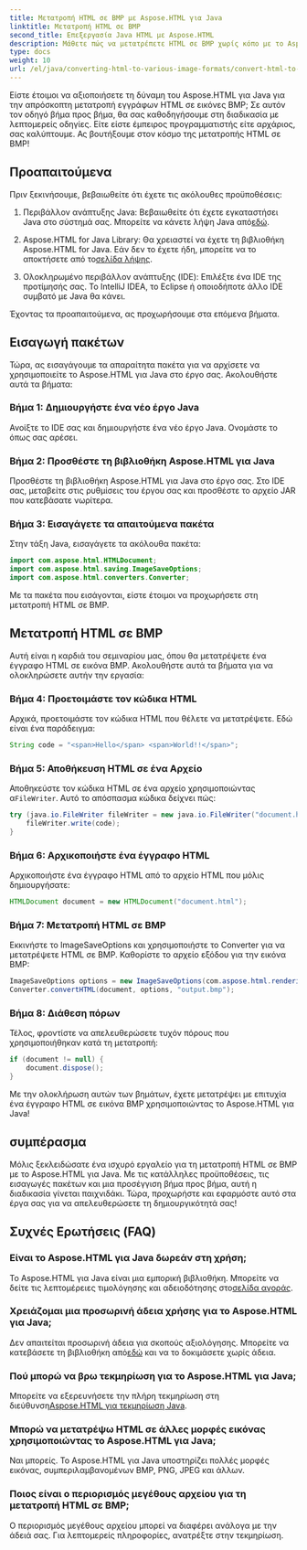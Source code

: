 ```yaml
---
title: Μετατροπή HTML σε BMP με Aspose.HTML για Java
linktitle: Μετατροπή HTML σε BMP
second_title: Επεξεργασία Java HTML με Aspose.HTML
description: Μάθετε πώς να μετατρέπετε HTML σε BMP χωρίς κόπο με το Aspose.HTML για Java. Ένας οδηγός βήμα προς βήμα με προαπαιτούμενα και εισαγωγές πακέτων. Εξερευνήστε τώρα!
type: docs
weight: 10
url: /el/java/converting-html-to-various-image-formats/convert-html-to-bmp/
---
```


Είστε έτοιμοι να αξιοποιήσετε τη δύναμη του Aspose.HTML για Java για την απρόσκοπτη μετατροπή εγγράφων HTML σε εικόνες BMP; Σε αυτόν τον οδηγό βήμα προς βήμα, θα σας καθοδηγήσουμε στη διαδικασία με λεπτομερείς οδηγίες. Είτε είστε έμπειρος προγραμματιστής είτε αρχάριος, σας καλύπτουμε. Ας βουτήξουμε στον κόσμο της μετατροπής HTML σε BMP!

## Προαπαιτούμενα

Πριν ξεκινήσουμε, βεβαιωθείτε ότι έχετε τις ακόλουθες προϋποθέσεις:

1.  Περιβάλλον ανάπτυξης Java: Βεβαιωθείτε ότι έχετε εγκαταστήσει Java στο σύστημά σας. Μπορείτε να κάνετε λήψη Java από[εδώ](https://www.java.com/download/).

2.  Aspose.HTML for Java Library: Θα χρειαστεί να έχετε τη βιβλιοθήκη Aspose.HTML for Java. Εάν δεν το έχετε ήδη, μπορείτε να το αποκτήσετε από το[σελίδα λήψης](https://releases.aspose.com/html/java/).

3. Ολοκληρωμένο περιβάλλον ανάπτυξης (IDE): Επιλέξτε ένα IDE της προτίμησής σας. Το IntelliJ IDEA, το Eclipse ή οποιοδήποτε άλλο IDE συμβατό με Java θα κάνει.

Έχοντας τα προαπαιτούμενα, ας προχωρήσουμε στα επόμενα βήματα.

## Εισαγωγή πακέτων

Τώρα, ας εισαγάγουμε τα απαραίτητα πακέτα για να αρχίσετε να χρησιμοποιείτε το Aspose.HTML για Java στο έργο σας. Ακολουθήστε αυτά τα βήματα:

### Βήμα 1: Δημιουργήστε ένα νέο έργο Java

Ανοίξτε το IDE σας και δημιουργήστε ένα νέο έργο Java. Ονομάστε το όπως σας αρέσει.

### Βήμα 2: Προσθέστε τη βιβλιοθήκη Aspose.HTML για Java

Προσθέστε τη βιβλιοθήκη Aspose.HTML για Java στο έργο σας. Στο IDE σας, μεταβείτε στις ρυθμίσεις του έργου σας και προσθέστε το αρχείο JAR που κατεβάσατε νωρίτερα.

### Βήμα 3: Εισαγάγετε τα απαιτούμενα πακέτα

Στην τάξη Java, εισαγάγετε τα ακόλουθα πακέτα:

```java
import com.aspose.html.HTMLDocument;
import com.aspose.html.saving.ImageSaveOptions;
import com.aspose.html.converters.Converter;
```

Με τα πακέτα που εισάγονται, είστε έτοιμοι να προχωρήσετε στη μετατροπή HTML σε BMP.

## Μετατροπή HTML σε BMP

Αυτή είναι η καρδιά του σεμιναρίου μας, όπου θα μετατρέψετε ένα έγγραφο HTML σε εικόνα BMP. Ακολουθήστε αυτά τα βήματα για να ολοκληρώσετε αυτήν την εργασία:

### Βήμα 4: Προετοιμάστε τον κώδικα HTML

Αρχικά, προετοιμάστε τον κώδικα HTML που θέλετε να μετατρέψετε. Εδώ είναι ένα παράδειγμα:

```java
String code = "<span>Hello</span> <span>World!!</span>";
```

### Βήμα 5: Αποθήκευση HTML σε ένα Αρχείο

Αποθηκεύστε τον κώδικα HTML σε ένα αρχείο χρησιμοποιώντας α`FileWriter`. Αυτό το απόσπασμα κώδικα δείχνει πώς:

```java
try (java.io.FileWriter fileWriter = new java.io.FileWriter("document.html")) {
    fileWriter.write(code);
}
```

### Βήμα 6: Αρχικοποιήστε ένα έγγραφο HTML

Αρχικοποιήστε ένα έγγραφο HTML από το αρχείο HTML που μόλις δημιουργήσατε:

```java
HTMLDocument document = new HTMLDocument("document.html");
```

### Βήμα 7: Μετατροπή HTML σε BMP

Εκκινήστε το ImageSaveOptions και χρησιμοποιήστε το Converter για να μετατρέψετε HTML σε BMP. Καθορίστε το αρχείο εξόδου για την εικόνα BMP:

```java
ImageSaveOptions options = new ImageSaveOptions(com.aspose.html.rendering.image.ImageFormat.Bmp);
Converter.convertHTML(document, options, "output.bmp");
```

### Βήμα 8: Διάθεση πόρων

Τέλος, φροντίστε να απελευθερώσετε τυχόν πόρους που χρησιμοποιήθηκαν κατά τη μετατροπή:

```java
if (document != null) {
    document.dispose();
}
```

Με την ολοκλήρωση αυτών των βημάτων, έχετε μετατρέψει με επιτυχία ένα έγγραφο HTML σε εικόνα BMP χρησιμοποιώντας το Aspose.HTML για Java!

## συμπέρασμα

Μόλις ξεκλειδώσατε ένα ισχυρό εργαλείο για τη μετατροπή HTML σε BMP με το Aspose.HTML για Java. Με τις κατάλληλες προϋποθέσεις, τις εισαγωγές πακέτων και μια προσέγγιση βήμα προς βήμα, αυτή η διαδικασία γίνεται παιχνιδάκι. Τώρα, προχωρήστε και εφαρμόστε αυτό στα έργα σας για να απελευθερώσετε τη δημιουργικότητά σας!

## Συχνές Ερωτήσεις (FAQ)

### Είναι το Aspose.HTML για Java δωρεάν στη χρήση;
 Το Aspose.HTML για Java είναι μια εμπορική βιβλιοθήκη. Μπορείτε να δείτε τις λεπτομέρειες τιμολόγησης και αδειοδότησης στο[σελίδα αγοράς](https://purchase.aspose.com/buy).

### Χρειάζομαι μια προσωρινή άδεια χρήσης για το Aspose.HTML για Java;
 Δεν απαιτείται προσωρινή άδεια για σκοπούς αξιολόγησης. Μπορείτε να κατεβάσετε τη βιβλιοθήκη από[εδώ](https://releases.aspose.com/) και να το δοκιμάσετε χωρίς άδεια.

### Πού μπορώ να βρω τεκμηρίωση για το Aspose.HTML για Java;
 Μπορείτε να εξερευνήσετε την πλήρη τεκμηρίωση στη διεύθυνση[Aspose.HTML για τεκμηρίωση Java](https://reference.aspose.com/html/java/).

### Μπορώ να μετατρέψω HTML σε άλλες μορφές εικόνας χρησιμοποιώντας το Aspose.HTML για Java;
Ναι μπορείς. Το Aspose.HTML για Java υποστηρίζει πολλές μορφές εικόνας, συμπεριλαμβανομένων BMP, PNG, JPEG και άλλων.

### Ποιος είναι ο περιορισμός μεγέθους αρχείου για τη μετατροπή HTML σε BMP;
Ο περιορισμός μεγέθους αρχείου μπορεί να διαφέρει ανάλογα με την άδειά σας. Για λεπτομερείς πληροφορίες, ανατρέξτε στην τεκμηρίωση.